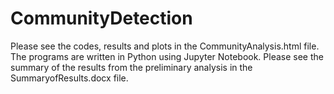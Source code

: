 # CommunityDetection
Please see the codes, results and plots in the CommunityAnalysis.html file. The programs are written in Python using Jupyter Notebook. 
Please see the summary of the results from the preliminary analysis in the SummaryofResults.docx file. 
